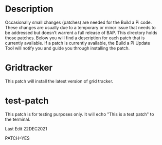 # Description
Occasionally small changes (patches) are needed for the Build a Pi code. These changes are usually due to a temporary or minor issue that needs to be addressed but doesn't warrent a full release of BAP. This directory holds those patches. Below you will find a description for each patch that is currently available. If a patch is currently available, the Build a Pi Update Tool will notify you and guide you through installing the patch.

# Gridtracker
This patch will install the latest version of grid tracker.

# test-patch
This patch is for testing purposes only. It will echo "This is a test patch" to the terminal. 

Last Edit 22DEC2021

PATCH=YES
